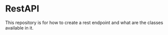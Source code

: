 # RestAPI
This repository is for how to create a rest endpoint and what are the classes available in it.
